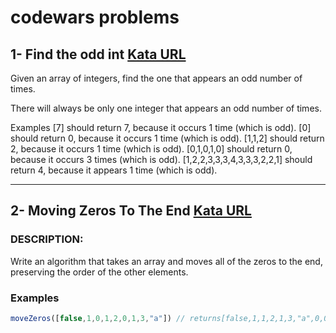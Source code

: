 # codewars problems

## 1- Find the odd int [Kata URL](https://www.codewars.com/kata/54da5a58ea159efa38000836/train/javascript)

Given an array of integers, find the one that appears an odd number of times.

There will always be only one integer that appears an odd number of times.

Examples
[7] should return 7, because it occurs 1 time (which is odd).
[0] should return 0, because it occurs 1 time (which is odd).
[1,1,2] should return 2, because it occurs 1 time (which is odd).
[0,1,0,1,0] should return 0, because it occurs 3 times (which is odd).
[1,2,2,3,3,3,4,3,3,3,2,2,1] should return 4, because it appears 1 time (which is odd).

******************************************************************

## 2- Moving Zeros To The End [Kata URL](https://www.codewars.com/kata/52597aa56021e91c93000cb0)

### DESCRIPTION:

Write an algorithm that takes an array and moves all of the zeros to the end, preserving the order of the other elements.

### Examples

```js
moveZeros([false,1,0,1,2,0,1,3,"a"]) // returns[false,1,1,2,1,3,"a",0,0]
```
